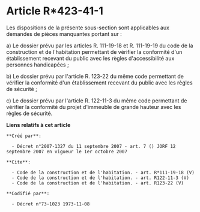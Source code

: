 # Article R*423-41-1

Les dispositions de la présente sous-section sont applicables aux demandes de pièces manquantes portant sur : 

a) Le dossier prévu par les articles R. 111-19-18 et R. 111-19-19 du code de la construction et de l'habitation permettant de
vérifier la conformité d'un établissement recevant du public avec les règles d'accessibilité aux personnes handicapées ; 

b) Le dossier prévu par l'article R. 123-22 du même code permettant de vérifier la conformité d'un établissement recevant du
public avec les règles de sécurité ; 

c) Le dossier prévu par l'article R. 122-11-3 du même code permettant de vérifier la conformité du projet d'immeuble de
grande hauteur avec les règles de sécurité.

**Liens relatifs à cet article**

	**Créé par**:

	  - Décret n°2007-1327 du 11 septembre 2007 - art. 7 () JORF 12 septembre 2007 en vigueur le 1er octobre 2007

	**Cite**:

	  - Code de la construction et de l'habitation. - art. R*111-19-18 (V)
	  - Code de la construction et de l'habitation. - art. R122-11-3 (V)
	  - Code de la construction et de l'habitation. - art. R123-22 (V)

	**Codifié par**:

	  - Décret n°73-1023 1973-11-08
